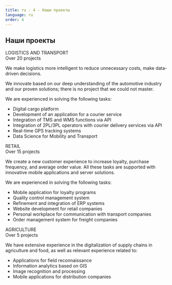 ```yaml
---
title: ru - 4 - Наши проекты
language: ru
order: 4
---
```

<a id="projs"></a>
<div class="title-block center"><h2>Наши проекты</h2></div>
<div class="content-block center">

<div class="proj-block pb1">
<div class="pb-title"><div class="pb-title-main">LOGISTICS AND TRANSPORT</div><div class="pb-title-sub">Over 20 projects</div></div>
<div class="pb-pic"></div>
<div class="pb-text">
<p>We make logistics more intelligent to reduce unnecessary costs, make data-driven decisions.</p>
<p>We innovate based on our deep understanding of the automotive industry and our proven solutions; there is no project that we could not master.</p>
<p>We are experienced in solving the following tasks:</p>
<ul>
<li>Digital cargo platform</li>
<li>Development of an application for a courier service</li>
<li>Integration of TMS and WMS functions via API</li>
<li>Integration of 2PL/3PL operators with courier delivery services via API</li>
<li>Real-time GPS tracking systems</li>
<li>Data Science for Mobility and Transport</li>
</ul>
</div>
</div>

<div class="proj-block pb2">
<div class="pb-title"><div class="pb-title-main">RETAIL</div><div class="pb-title-sub">Over 15 projects</div></div>
<div class="pb-pic"></div>
<div class="pb-text">
<p>We create a new customer experience to increase loyalty, purchase frequency, and average order value. All these tasks are supported with innovative mobile applications and server solutions.</p>
<p>We are experienced in solving the following tasks:</p>
<ul>
<li>Mobile application for loyalty programs</li>
<li>Quality control management system</li>
<li>Refinement and integration of ERP systems</li>
<li>Website development for retail companies</li>
<li>Personal workplace for communication with transport companies</li>
<li>Order management system for freight companies</li>
</ul>
</div>
</div>

<div class="proj-block pb3">
<div class="pb-title"><div class="pb-title-main">AGRICULTURE</div><div class="pb-title-sub">Over 5 projects</div></div>
<div class="pb-pic"></div>
<div class="pb-text">
<p>We have extensive experience in the digitalization of supply chains in agriculture and food, as well as relevant experience related to:</p>
<ul>
<li>Applications for field reconnaissance</li>
<li>Information analytics based on GIS</li>
<li>Image recognition and processing</li>
<li>Mobile applications for distribution companies</li>
</ul>
</div>
</div>

</div>